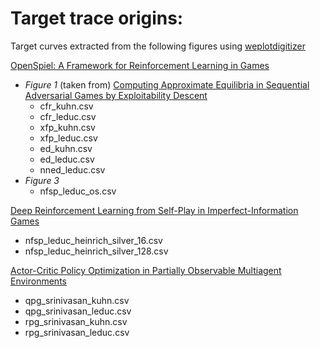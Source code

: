 # Target trace origins:
Target curves extracted from the following figures using [weplotdigitizer](https://automeris.io/WebPlotDigitizer/)

[OpenSpiel: A Framework for Reinforcement Learning in Games](https://arxiv.org/abs/1908.09453) 
- *Figure 1* (taken from) [Computing Approximate Equilibria in Sequential Adversarial Games by Exploitability Descent](https://arxiv.org/abs/1903.05614)
  - cfr_kuhn.csv
  - cfr_leduc.csv
  - xfp_kuhn.csv
  - xfp_leduc.csv
  - ed_kuhn.csv
  - ed_leduc.csv
  - nned_leduc.csv
- *Figure 3*
  - nfsp_leduc_os.csv
  
[Deep Reinforcement Learning from Self-Play in Imperfect-Information Games](https://arxiv.org/abs/1603.01121)
- nfsp_leduc_heinrich_silver_16.csv
- nfsp_leduc_heinrich_silver_128.csv

[Actor-Critic Policy Optimization in Partially Observable Multiagent Environments](https://arxiv.org/abs/1810.09026)
- qpg_srinivasan_kuhn.csv
- qpg_srinivasan_leduc.csv
- rpg_srinivasan_kuhn.csv
- rpg_srinivasan_leduc.csv
